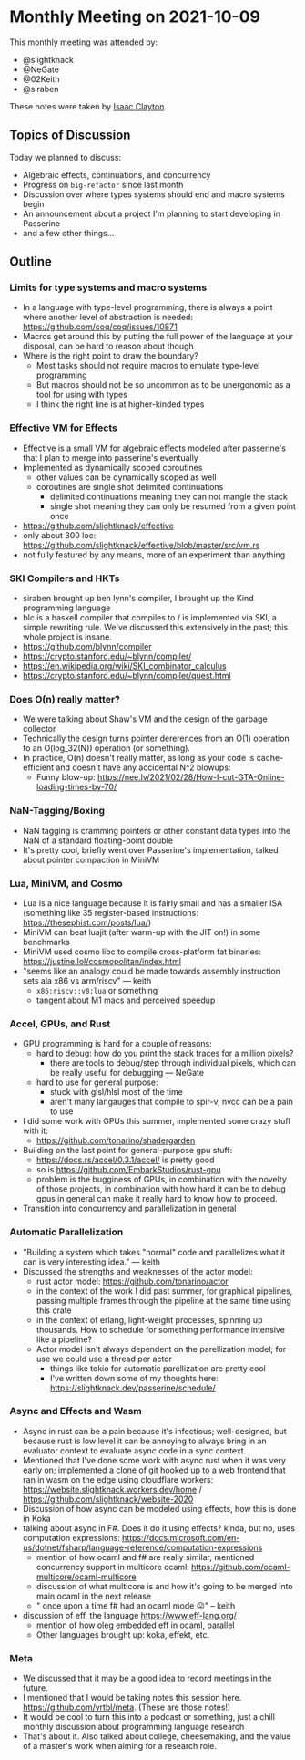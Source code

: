 # Monthly Meeting on 2021-10-09
This monthly meeting was attended by:

- @slightknack
- @NeGate
- @02Keith
- @siraben

These notes were taken by [Isaac Clayton](https://slightknack.dev).

## Topics of Discussion
Today we planned to discuss:

- Algebraic effects, continuations, and concurrency
- Progress on `big-refactor` since last month
- Discussion over where types systems should end and macro systems begin
- An announcement about a project I'm planning to start developing in Passerine
- and a few other things...

## Outline

### Limits for type systems and macro systems
- In a language with type-level programming, there is always a point where another level of abstraction is needed: https://github.com/coq/coq/issues/10871
- Macros get around this by putting the full power of the language at your disposal, can be hard to reason about though
- Where is the right point to draw the boundary?
  - Most tasks should not require macros to emulate type-level programming
  - But macros should not be so uncommon as to be unergonomic as a tool for using with types
  - I think the right line is at higher-kinded types

### Effective VM for Effects
- Effective is a small VM for algebraic effects modeled after passerine's that I plan to merge into passerine's eventually
- Implemented as dynamically scoped coroutines
  - other values can be dynamically scoped as well
  - coroutines are single shot delimited continuations
    - delimited continuations meaning they can not mangle the stack
    - single shot meaning they can only be resumed from a given point once
- https://github.com/slightknack/effective
- only about 300 loc: https://github.com/slightknack/effective/blob/master/src/vm.rs
- not fully featured by any means, more of an experiment than anything

### SKI Compilers and HKTs
- siraben brought up ben lynn's compiler, I brought up the Kind programming language
- blc is a haskell compiler that compiles to / is implemented via SKI, a simple rewriting rule. We've discussed this extensively in the past; this whole project is insane.
-  https://github.com/blynn/compiler
-  https://crypto.stanford.edu/~blynn/compiler/
-  https://en.wikipedia.org/wiki/SKI_combinator_calculus
-  https://crypto.stanford.edu/~blynn/compiler/quest.html

### Does O(n) really matter?
- We were talking about Shaw's VM and the design of the garbage collector
- Technically the design turns pointer dererences from an O(1) operation to an O(log_32(N)) operation (or something).
- In practice, O(n) doesn't really matter, as long as your code is cache-efficient and doesn't have any accidental N^2 blowups:
  - Funny blow-up:  https://nee.lv/2021/02/28/How-I-cut-GTA-Online-loading-times-by-70/

### NaN-Tagging/Boxing
- NaN tagging is cramming pointers or other constant data types into the NaN of a standard floating-point double
- It's pretty cool, briefly went over Passerine's implementation, talked about pointer compaction in MiniVM

### Lua, MiniVM, and Cosmo
- Lua is a nice language because it is fairly small and has a smaller ISA (something like 35 register-based instructions: https://thesephist.com/posts/lua/)
- MiniVM can beat luajit (after warm-up with the JIT on!) in some benchmarks
- MiniVM used cosmo libc to compile cross-platform fat binaries: https://justine.lol/cosmopolitan/index.html
- "seems like an analogy could be made towards assembly instruction sets ala x86 vs arm/riscv" — keith
  - `x86:riscv::v8:lua` or something
  - tangent about M1 macs and perceived speedup

### Accel, GPUs, and Rust
- GPU programming is hard for a couple of reasons:
  - hard to debug: how do you print the stack traces for a million pixels?
    - there are tools to debug/step through individual pixels, which can be really useful for debugging — NeGate
  - hard to use for general purpose:
    - stuck with glsl/hlsl most of the time
    - aren't many langauges that compile to spir-v, nvcc can be a pain to use
- I did some work with GPUs this summer, implemented some crazy stuff with it:
  - https://github.com/tonarino/shadergarden
- Building on the last point for general-purpose gpu stuff:
  - https://docs.rs/accel/0.3.1/accel/ is pretty good
  - so is https://github.com/EmbarkStudios/rust-gpu 
  - problem is the bugginess of GPUs, in combination with the novelty of those projects, in combination with how hard it can be to debug gpus in general can make it really hard to know how to proceed.
- Transition into concurrency and parallelization in general

### Automatic Parallelization
- "Building a system which takes "normal" code and parallelizes  what it can is very interesting idea." — keith
- Discussed the strengths and weaknesses of the actor model:
  - rust actor model: https://github.com/tonarino/actor
  - in the context of the work I did past summer, for graphical pipelines, passing multiple frames through the pipeline at the same time using this crate
  - in the context of erlang, light-weight processes, spinning up thousands. How to schedule for something performance intensive like a pipeline?
  - Actor model isn't always dependent on the parellization model; for use we could use a thread per actor
    - things like tokio for automatic parellization are pretty cool
    - I've written down some of my thoughts here: https://slightknack.dev/passerine/schedule/

### Async and Effects and Wasm
- Async in rust can be a pain because it's infectious; well-designed, but because rust is low level it can be annoying to always bring in an evaluator context to evaluate async code in a sync context.
- Mentioned that I've done some work with async rust when it was very early on; implemented a clone of git hooked up to a web frontend that ran in wasm on the edge using cloudflare workers: https://website.slightknack.workers.dev/home / https://github.com/slightknack/website-2020
- Discussion of how async can be modeled using effects, how this is done in Koka
- talking about async in F#. Does it do it using effects? kinda, but no, uses computation expressions:  https://docs.microsoft.com/en-us/dotnet/fsharp/language-reference/computation-expressions
  - mention of how ocaml and f# are really similar, mentioned concurrency support in multicore ocaml: https://github.com/ocaml-multicore/ocaml-multicore
  - discussion of what multicore is and how it's going to be merged into main ocaml in the next release
  - " once upon a time f# had an ocaml mode 😛" – keith
- discussion of eff, the language  https://www.eff-lang.org/
  - mention of how oleg embedded eff in ocaml, parallel
  - Other languages brought up: koka, effekt, etc.

### Meta
- We discussed that it may be a good idea to record meetings in the future.
- I mentioned that I would be taking notes this session here. https://github.com/vrtbl/meta. (These are those notes!)
- It would be cool to turn this into a podcast or something, just a chill monthly discussion about programming language research
- That's about it. Also talked about college, cheesemaking, and the value of a master's work when aiming for a research role.
